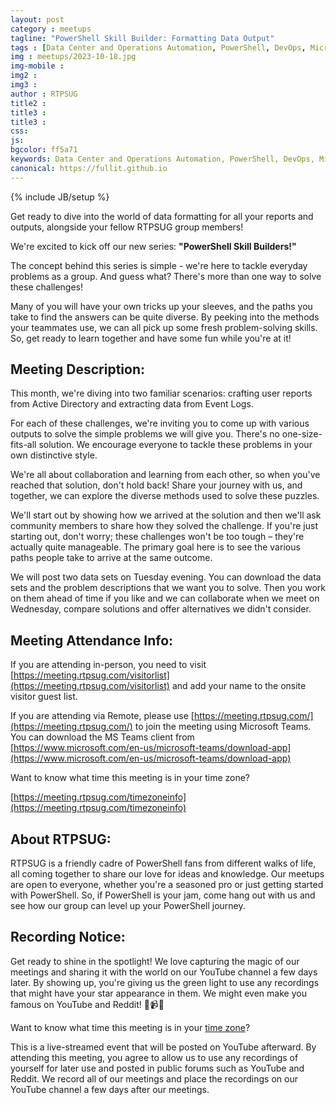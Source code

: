 ```yaml
---
layout: post
category : meetups
tagline: "PowerShell Skill Builder: Formatting Data Output"
tags : [Data Center and Operations Automation, PowerShell, DevOps, Microsoft Active Directory, System Administration]
img : meetups/2023-10-18.jpg
img-mobile : 
img2 : 
img3 : 
author : RTPSUG
title2 : 
title3 : 
title3 : 
css: 
js: 
bgcolor: ff5a71
keywords: Data Center and Operations Automation, PowerShell, DevOps, Microsoft Active Directory, System Administration
canonical: https://fullit.github.io
---
```

{% include JB/setup %}

Get ready to dive into the world of data formatting for all your reports and outputs, alongside your fellow RTPSUG group members!

We're excited to kick off our new series: **"PowerShell Skill Builders!"**

<!--more-->

The concept behind this series is simple - we're here to tackle everyday problems as a group. And guess what? There's more than one way to solve these challenges!

Many of you will have your own tricks up your sleeves, and the paths you take to find the answers can be quite diverse. By peeking into the methods your teammates use, we can all pick up some fresh problem-solving skills. So, get ready to learn together and have some fun while you're at it!

## Meeting Description:

This month, we're diving into two familiar scenarios: crafting user reports from Active Directory and extracting data from Event Logs.

For each of these challenges, we're inviting you to come up with various outputs to solve the simple problems we will give you. There's no one-size-fits-all solution. We encourage everyone to tackle these problems in your own distinctive style.

We're all about collaboration and learning from each other, so when you've reached that solution, don't hold back! Share your journey with us, and together, we can explore the diverse methods used to solve these puzzles.

We'll start out by showing how we arrived at the solution and then we'll ask community members to share how they solved the challenge. If you're just starting out, don't worry; these challenges won't be too tough – they're actually quite manageable. The primary goal here is to see the various paths people take to arrive at the same outcome.

We will post two data sets on Tuesday evening. You can download the data sets and the problem descriptions that we want you to solve. Then you work on them ahead of time if you like and we can collaborate when we meet on Wednesday, compare solutions and offer alternatives we didn't consider.

## Meeting Attendance Info:

If you are attending in-person, you need to visit [https://meeting.rtpsug.com/visitorlist](https://meeting.rtpsug.com/visitorlist) and add your name to the onsite visitor guest list.

If you are attending via Remote, please use [https://meeting.rtpsug.com/](https://meeting.rtpsug.com/) to join the meeting using Microsoft Teams. You can download the MS Teams client from [https://www.microsoft.com/en-us/microsoft-teams/download-app](https://www.microsoft.com/en-us/microsoft-teams/download-app)

Want to know what time this meeting is in your time zone?

[https://meeting.rtpsug.com/timezoneinfo](https://meeting.rtpsug.com/timezoneinfo)

## About RTPSUG:

RTPSUG is a friendly cadre of PowerShell fans from different walks of life, all coming together to share our love for ideas and knowledge. Our meetups are open to everyone, whether you're a seasoned pro or just getting started with PowerShell. So, if PowerShell is your jam, come hang out with us and see how our group can level up your PowerShell journey.

## Recording Notice:

Get ready to shine in the spotlight! We love capturing the magic of our meetings and sharing it with the world on our YouTube channel a few days later. By showing up, you're giving us the green light to use any recordings that might have your star appearance in them. We might even make you famous on YouTube and Reddit!
🌟📹😄

Want to know what time this meeting is in your [time zone](https://meeting.rtpsug.com/timezoneinfo)?

This is a live-streamed event that will be posted on YouTube afterward. By attending this meeting, you agree to allow us to use any recordings of yourself for later use and posted in public forums such as YouTube and Reddit. We record all of our meetings and place the recordings on our YouTube channel a few days after our meetings.

